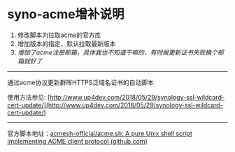 # syno-acme增补说明

1. 修改脚本为拉取acme的官方库
2. 增加版本的指定，默认拉取最新版本
3. *增加了acme注册邮箱，具体我也不知道干嘛的，有时候更新证书失败换个邮箱就好了*

------

通过acme协议更新群晖HTTPS泛域名证书的自动脚本

使用方法参见: [http://www.up4dev.com/2018/05/29/synology-ssl-wildcard-cert-update/](http://www.up4dev.com/2018/05/29/synology-ssl-wildcard-cert-update/)

------

官方脚本地址：[acmesh-official/acme.sh: A pure Unix shell script implementing ACME client protocol (github.com)](https://github.com/acmesh-official/acme.sh)
